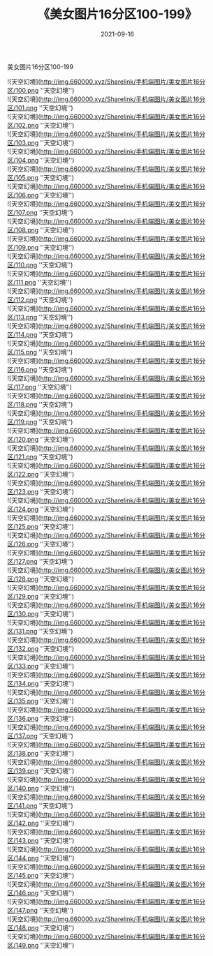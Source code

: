 ﻿---
layout: post
title:  《美女图片16分区100-199》
date:   2021-09-16
img: http://img.660000.xyz/Sharelink/手机端图片/美女图片16分区/000-1.png
categories: [美女, 性感, 泳衣]
---

美女图片16分区100-199


![天空幻境](http://img.660000.xyz/Sharelink/手机端图片/美女图片16分区/100.png ''天空幻境'') <br>
![天空幻境](http://img.660000.xyz/Sharelink/手机端图片/美女图片16分区/101.png ''天空幻境'') <br>
![天空幻境](http://img.660000.xyz/Sharelink/手机端图片/美女图片16分区/102.png ''天空幻境'') <br>
![天空幻境](http://img.660000.xyz/Sharelink/手机端图片/美女图片16分区/103.png ''天空幻境'') <br>
![天空幻境](http://img.660000.xyz/Sharelink/手机端图片/美女图片16分区/104.png ''天空幻境'') <br>
![天空幻境](http://img.660000.xyz/Sharelink/手机端图片/美女图片16分区/105.png ''天空幻境'') <br>
![天空幻境](http://img.660000.xyz/Sharelink/手机端图片/美女图片16分区/106.png ''天空幻境'') <br>
![天空幻境](http://img.660000.xyz/Sharelink/手机端图片/美女图片16分区/107.png ''天空幻境'') <br>
![天空幻境](http://img.660000.xyz/Sharelink/手机端图片/美女图片16分区/108.png ''天空幻境'') <br>
![天空幻境](http://img.660000.xyz/Sharelink/手机端图片/美女图片16分区/109.png ''天空幻境'') <br>
![天空幻境](http://img.660000.xyz/Sharelink/手机端图片/美女图片16分区/110.png ''天空幻境'') <br>
![天空幻境](http://img.660000.xyz/Sharelink/手机端图片/美女图片16分区/111.png ''天空幻境'') <br>
![天空幻境](http://img.660000.xyz/Sharelink/手机端图片/美女图片16分区/112.png ''天空幻境'') <br>
![天空幻境](http://img.660000.xyz/Sharelink/手机端图片/美女图片16分区/113.png ''天空幻境'') <br>
![天空幻境](http://img.660000.xyz/Sharelink/手机端图片/美女图片16分区/114.png ''天空幻境'') <br>
![天空幻境](http://img.660000.xyz/Sharelink/手机端图片/美女图片16分区/115.png ''天空幻境'') <br>
![天空幻境](http://img.660000.xyz/Sharelink/手机端图片/美女图片16分区/116.png ''天空幻境'') <br>
![天空幻境](http://img.660000.xyz/Sharelink/手机端图片/美女图片16分区/117.png ''天空幻境'') <br>
![天空幻境](http://img.660000.xyz/Sharelink/手机端图片/美女图片16分区/118.png ''天空幻境'') <br>
![天空幻境](http://img.660000.xyz/Sharelink/手机端图片/美女图片16分区/119.png ''天空幻境'') <br>
![天空幻境](http://img.660000.xyz/Sharelink/手机端图片/美女图片16分区/120.png ''天空幻境'') <br>
![天空幻境](http://img.660000.xyz/Sharelink/手机端图片/美女图片16分区/121.png ''天空幻境'') <br>
![天空幻境](http://img.660000.xyz/Sharelink/手机端图片/美女图片16分区/122.png ''天空幻境'') <br>
![天空幻境](http://img.660000.xyz/Sharelink/手机端图片/美女图片16分区/123.png ''天空幻境'') <br>
![天空幻境](http://img.660000.xyz/Sharelink/手机端图片/美女图片16分区/124.png ''天空幻境'') <br>
![天空幻境](http://img.660000.xyz/Sharelink/手机端图片/美女图片16分区/125.png ''天空幻境'') <br>
![天空幻境](http://img.660000.xyz/Sharelink/手机端图片/美女图片16分区/126.png ''天空幻境'') <br>
![天空幻境](http://img.660000.xyz/Sharelink/手机端图片/美女图片16分区/127.png ''天空幻境'') <br>
![天空幻境](http://img.660000.xyz/Sharelink/手机端图片/美女图片16分区/128.png ''天空幻境'') <br>
![天空幻境](http://img.660000.xyz/Sharelink/手机端图片/美女图片16分区/129.png ''天空幻境'') <br>
![天空幻境](http://img.660000.xyz/Sharelink/手机端图片/美女图片16分区/130.png ''天空幻境'') <br>
![天空幻境](http://img.660000.xyz/Sharelink/手机端图片/美女图片16分区/131.png ''天空幻境'') <br>
![天空幻境](http://img.660000.xyz/Sharelink/手机端图片/美女图片16分区/132.png ''天空幻境'') <br>
![天空幻境](http://img.660000.xyz/Sharelink/手机端图片/美女图片16分区/133.png ''天空幻境'') <br>
![天空幻境](http://img.660000.xyz/Sharelink/手机端图片/美女图片16分区/134.png ''天空幻境'') <br>
![天空幻境](http://img.660000.xyz/Sharelink/手机端图片/美女图片16分区/135.png ''天空幻境'') <br>
![天空幻境](http://img.660000.xyz/Sharelink/手机端图片/美女图片16分区/136.png ''天空幻境'') <br>
![天空幻境](http://img.660000.xyz/Sharelink/手机端图片/美女图片16分区/137.png ''天空幻境'') <br>
![天空幻境](http://img.660000.xyz/Sharelink/手机端图片/美女图片16分区/138.png ''天空幻境'') <br>
![天空幻境](http://img.660000.xyz/Sharelink/手机端图片/美女图片16分区/139.png ''天空幻境'') <br>
![天空幻境](http://img.660000.xyz/Sharelink/手机端图片/美女图片16分区/140.png ''天空幻境'') <br>
![天空幻境](http://img.660000.xyz/Sharelink/手机端图片/美女图片16分区/141.png ''天空幻境'') <br>
![天空幻境](http://img.660000.xyz/Sharelink/手机端图片/美女图片16分区/142.png ''天空幻境'') <br>
![天空幻境](http://img.660000.xyz/Sharelink/手机端图片/美女图片16分区/143.png ''天空幻境'') <br>
![天空幻境](http://img.660000.xyz/Sharelink/手机端图片/美女图片16分区/144.png ''天空幻境'') <br>
![天空幻境](http://img.660000.xyz/Sharelink/手机端图片/美女图片16分区/145.png ''天空幻境'') <br>
![天空幻境](http://img.660000.xyz/Sharelink/手机端图片/美女图片16分区/146.png ''天空幻境'') <br>
![天空幻境](http://img.660000.xyz/Sharelink/手机端图片/美女图片16分区/147.png ''天空幻境'') <br>
![天空幻境](http://img.660000.xyz/Sharelink/手机端图片/美女图片16分区/148.png ''天空幻境'') <br>
![天空幻境](http://img.660000.xyz/Sharelink/手机端图片/美女图片16分区/149.png ''天空幻境'') <br>
